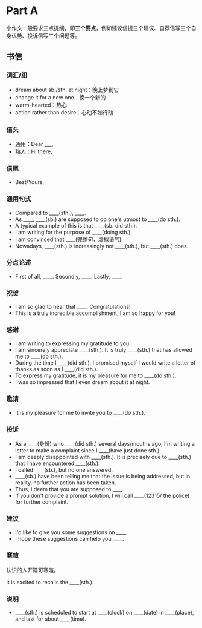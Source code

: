 # Part A

小作文一般要求三点提纲，即**三个要点**，例如建议信提三个建议、自荐信写三个自身优势、投诉信写三个问题等。

## 书信

### 词汇/组

+ dream about sb./sth. at night：晚上梦到它
+ change it for a new one：换一个新的
+ warm-hearted：热心
+ action rather than desire：心动不如行动

### 信头

+ 通用：Dear ___,
+ 熟人：Hi there,

### 信尾

+ Best/Yours,

### 通用句式

+ Compared to ____(sth.), ____.
+ As ____, ____(sb.) are supposed to do one's utmost to ____(do sth.).
+ A typical example of this is that ____(sb. did sth.).
+ I am writing for the purpose of ____(doing sth.).
+ I am convinced that ____(完整句，虚拟语气).
+ Nowadays, ____(sth.) is increasingly not ____(sth.), but ____(sth.) does.

### 分点论述

+ First of all, ____. Secondly, ____. Lastly, ____.

### 祝贺

+ I am so glad to hear that ____. Congratulations!
+ This is a truly incredible accomplishment, I am so happy for you!

### 感谢

+ I am writing to expressing my gratitude to you.
+ I am sincerely appreciate ____(sth.). It is truly ____(sth.) that has allowed me to ____(do sth.).
+ During the time I ____(did sth.), I promised myself I would write a letter of thanks as soon as I ____(did sth.).
+ To express my gratitude, it is my pleasure for me to ____(do sth.).
+ I was so impressed that I even dream about it at night.

### 邀请

+ It is my pleasure for me to invite you to ____(do sth.).

### 投诉

+ As a ____(身份) who ____(did sth.) several days/mouths ago, I'm writing a letter to make a complaint since I ____(have just done sth.).
+ I am deeply disappointed with ____(sth.). It is precisely due to ____(sth.) that I have encountered ____(sth.).
+ I called ____(sb.), but no one answered.
+ ____(sb.) have been telling me that the issue is being addressed, but in reality, no further action has been taken.
+ Thus, I deem that you are supposed to ____.
+ If you don't provide a prompt solution, I will call ____(12315/ the police) for further complaint.

### 建议

+ I'd like to give you some suggestions on ____.
+ I hope these suggestions can help you ____.

### 寒暄

认识的人开篇可寒暄。

It is excited to recalls the ____(sth.).

### 说明

+ ____(sth.) is scheduled to start at ____(clock) on ____(date) in ____(place), and last for about ____(time).